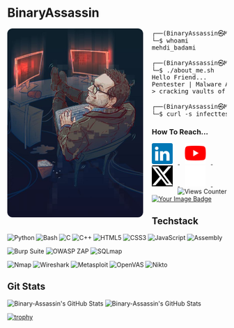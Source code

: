 <h1 align="left"> BinaryAssassin </h1>

<p align="left">
  <img src="https://github.com/Binary-Assassin/Binary-Assassin/blob/main/Assets/mr_robot.jpg" width="312" align="left" style="margin-right: 20px; border-radius: 12px;">
</p>  

<pre>
┌──(BinaryAssassin㉿Morphis)-[~]
└─$ whoami
mehdi_badami

┌──(BinaryAssassin㉿Morphis)-[~]
└─$ ./about_me.sh 
Hello Friend...
Pentester | Malware Analysis | Ethical Hacker
> cracking vaults of knowledge... 💯

┌──(BinaryAssassin㉿Morphis)-[~]
└─$ curl -s infecttest.io/status > output_file.txt
</pre>

<h3 align="left"> How To Reach... </h3>

<div id="badges" align="left">
  <a href="https://www.linkedin.com/in/mehdi-badami/" target="_blank">
    <img src="https://github.com/CLorant/readme-social-icons/blob/main/medium/colored/linkedin.svg" alt="LinkedIn Badge" style="margin-right: 12px;" />
  </a>&nbsp;&nbsp;
  <a href="working_on_it">
    <img src="https://github.com/CLorant/readme-social-icons/blob/main/medium/filled/youtube.svg" alt="Youtube Badge" style="margin-right: 12px;" />
  </a>&nbsp;&nbsp;
  <a href="https://x.com/mehdi_badami" target="_blank">
    <img src="https://github.com/CLorant/readme-social-icons/blob/main/medium/filled/twitter-x.svg" alt="Twitter Badge" style="margin-right: 12px;" />
  </a>&nbsp;&nbsp;
  <a href="https://medium.com/@mehdi_badami" target="_blank">
    <img src="https://github.com/CLorant/readme-social-icons/blob/main/medium/light/medium.svg" alt="medium Badge" style="margin-right: 12px;" />
  </a>&nbsp;&nbsp;

  <img align="right" src="https://views-counter.vercel.app/badge?pageId=Binary-Assassin%2FViews-Counter" alt="Views Counter">
</div>


<div id=thmbadge align=left>
  <a href="https://tryhackme.com/r/p/BinaryAssassin" target="_blank">
    <img src="https://tryhackme-badges.s3.amazonaws.com/BinaryAssassin.png" alt="Your Image Badge" />
  </a>
</div>


## Techstack  
![Python](https://img.shields.io/badge/Python-3776AB?style=for-the-badge&logo=python&logoColor=white)
![Bash](https://img.shields.io/badge/Bash-4EAA25?style=for-the-badge&logo=gnubash&logoColor=white)
![C](https://img.shields.io/badge/C-00599C?style=for-the-badge&logo=c&logoColor=white)
![C++](https://img.shields.io/badge/C++-00599C?style=for-the-badge&logo=c%2B%2B&logoColor=white)
![HTML5](https://img.shields.io/badge/HTML5-E34F26?style=for-the-badge&logo=html5&logoColor=white)
![CSS3](https://img.shields.io/badge/CSS3-1572B6?style=for-the-badge&logo=css3&logoColor=white)
![JavaScript](https://img.shields.io/badge/JavaScript-F7DF1E?style=for-the-badge&logo=javascript&logoColor=black)
![Assembly](https://img.shields.io/badge/ASM%20(Irvine32)-gray?style=for-the-badge)


 
<!-- Add your web pentesting tools here, e.g.: -->  
![Burp Suite](https://img.shields.io/badge/Burp%20Suite-FF7139?style=for-the-badge)
![OWASP ZAP](https://img.shields.io/badge/OWASP%20ZAP-1A1A1A?style=for-the-badge)
![SQLmap](https://img.shields.io/badge/SQLmap-4B4B4B?style=for-the-badge)

<!-- Add your web pentesting tools here, e.g.: -->  
![Nmap](https://img.shields.io/badge/Nmap-4682B4?style=for-the-badge&logo=nmap&logoColor=white)
![Wireshark](https://img.shields.io/badge/Wireshark-1679A7?style=for-the-badge&logo=wireshark&logoColor=white)
![Metasploit](https://img.shields.io/badge/Metasploit-3e7bb6?style=for-the-badge&logo=gnometerminal&logoColor=white)
![OpenVAS](https://img.shields.io/badge/OpenVAS-339966?style=for-the-badge&logo=https://yourdomain.com/openvas.svg&logoColor=white)
![Nikto](https://img.shields.io/badge/Nikto-800000?style=for-the-badge&logo=gnometerminal&logoColor=white)


## Git Stats 
<div id=gitstats align="left"> 
  <img src="https://github-readme-stats.vercel.app/api?username=Binary-Assassin&theme=vision-friendly-dark&show_icons=true&hide_border=true&count_private=true" alt="Binary-Assassin's GitHub Stats" />
 <img width=350 src="https://github-readme-stats.vercel.app/api/top-langs/?username=Binary-Assassin&theme=vision-friendly-dark&show_icons=true&hide_border=true&layout=compact" alt="Binary-Assassin's GitHub Stats" />
</div>


  [![trophy](https://github-profile-trophy.vercel.app/?username=Binary-Assassin&theme=darkhub)](https://github.com/ryo-ma/github-profile-trophy)

